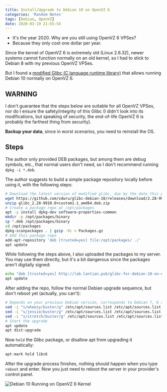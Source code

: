 ```yaml
---
title: Install/Upgrade to Debian 10 on OpenVZ 6
categories: 'Random Notes'
tags: [Debian, OpenVZ]
date: 2020-03-19 21:55:54
---
```


- It's the year 2020. Why are you still using OpenVZ 6 VPSes?
- Because they only cost one dollar per year.

Since the kernel of OpenVZ 6 is extremely old (Linux 2.6.32), newer systems cannot function normally on an old kernel, so I had to stick to Debian 8 with my previous OpenVZ VPSes.

But I found a [modified Glibc (C language runtime library)](https://github.com/sdwru/glibc-debian-10/releases) that allows running Debian 10 normally on OpenVZ 6.

WARNING
-------

I don't guarantee that the steps below are suitable for all OpenVZ VPSes, nor do I ensure the safety/integrity of this Glibc (I didn't look into its modifications, but speaking of security, the end-of-life OpenVZ 6 is probably the farthest thing from security).

**Backup your data**, since in worst scenarios, you need to reinstall the OS.

Steps
-----

The author only provided DEB packages, but among them are debug symbols, etc., that normal users don't need, so I don't recommend running `dpkg -i *.deb`.

The author suggests to build a simple package repository locally before using it, with the following steps:

```bash
# Download the latest version of modified glibc, due by the date this post is posted
wget https://github.com/sdwru/glibc-debian-10/releases/download/2.28-9910.0/glibc_2.28-9910.0+custom1.1_amd64.deb.zip
unzip glibc_2.28-9910.0+custom1.1_amd64.deb.zip
# Create a package repo at /opt/packages
apt -y install dpkg-dev software-properties-common
mkdir -p /opt/packages/binary
cp *.deb /opt/packages/binary
cd /opt/packages
dpkg-scanpackages . | gzip -9c > Packages.gz
# Add this package repo
add-apt-repository 'deb [trusted=yes] file:/opt/packages/ ./'
apt update
```

While following the steps above, I also uploaded the packages to my server. You may use them directly, but it's a bit dangerous since the packages aren't digitally signed:

```bash
echo "deb [trusted=yes] http://lab.lantian.pub/glibc-for-debian-10-on-openvz ./" > /etc/apt/sources.list.d/glibc-for-debian-10-on-openvz.list
apt update
```

After adding the repo, follow the normal Debian upgrade sequence, but don't reboot yet (actually, you can't):

```bash
# Depends on your previous Debian version, corresponds to Debian 7, 8 and 9
sed -i "s/wheezy/buster/g" /etc/apt/sources.list /etc/apt/sources.list.d/*
sed -i "s/jessie/buster/g" /etc/apt/sources.list /etc/apt/sources.list.d/*
sed -i "s/stretch/buster/g" /etc/apt/sources.list /etc/apt/sources.list.d/*
# Start the upgrade
apt update
apt dist-upgrade
```

Now `hold` the Glibc package, or disallow apt from upgrading it automatically:

```bash
apt-mark hold libc6
```

After the upgrade process finishes, nothing should happen when you type `reboot` and enter. Now you just need to reboot the server in your provider's control panel.

![Debian 10 Running on OpenVZ 6 Kernel](../../../../../usr/uploads/202003/debian-10-on-openvz-6.png)
